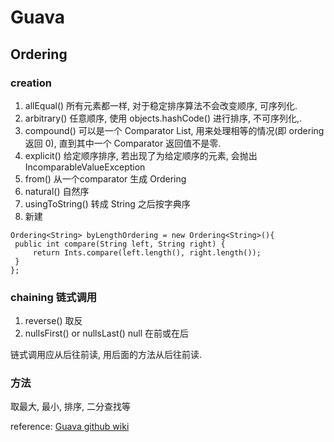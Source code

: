 # Guava
## Ordering
### creation
1. allEqual()  所有元素都一样, 对于稳定排序算法不会改变顺序, 可序列化.
2. arbitrary()  任意顺序, 使用 objects.hashCode() 进行排序, 不可序列化,.
3. compound()  可以是一个 Comparator List, 用来处理相等的情况(即 ordering 返回 0), 直到其中一个 Comparator 返回值不是零.
4. explicit()  给定顺序排序, 若出现了为给定顺序的元素, 会抛出 IncomparableValueException
5. from() 从一个comparator 生成 Ordering
6. natural() 自然序
7. usingToString() 转成 String 之后按字典序
8. 新建

```
Ordering<String> byLengthOrdering = new Ordering<String>(){
 public int compare(String left, String right) {
     return Ints.compare(left.length(), right.length());
 }
};
```

### chaining 链式调用
1. reverse() 取反
2. nullsFirst() or nullsLast() null 在前或在后

链式调用应从后往前读, 用后面的方法从后往前读.

### 方法
取最大, 最小, 排序, 二分查找等

reference: [Guava github wiki](https://github.com/google/guava/wiki)

